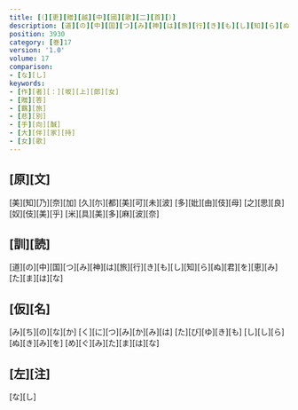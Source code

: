 ```yaml
---
title: [（][更][贈][越][中][國][歌][二][首][）]
description: [道][の][中][国][つ][み][神][は][旅][行][き][も][し][知][ら][ぬ][君][を][恵][み][た][ま][は][な]
position: 3930
category: [巻]17
version: '1.0'
volume: 17
comparison:
- [な][し]
keywords:
- [作][者][：][坂][上][郎][女]
- [贈][答]
- [羈][旅]
- [悲][別]
- [手][向][醎]
- [大][伴][家][持]
- [女][歌]
---
```


## [原][文]

[美][知][乃][奈][加] [久][尓][都][美][可][未][波] [多][妣][由][伎][母] [之][思][良][奴][伎][美][乎] [米][具][美][多][麻][波][奈]

## [訓][読]

[道][の][中][国][つ][み][神][は][旅][行][き][も][し][知][ら][ぬ][君][を][恵][み][た][ま][は][な]

## [仮][名]

[み][ち][の][な][か] [く][に][つ][み][か][み][は] [た][び][ゆ][き][も] [し][し][ら][ぬ][き][み][を] [め][ぐ][み][た][ま][は][な]

## [左][注]

[な][し]
